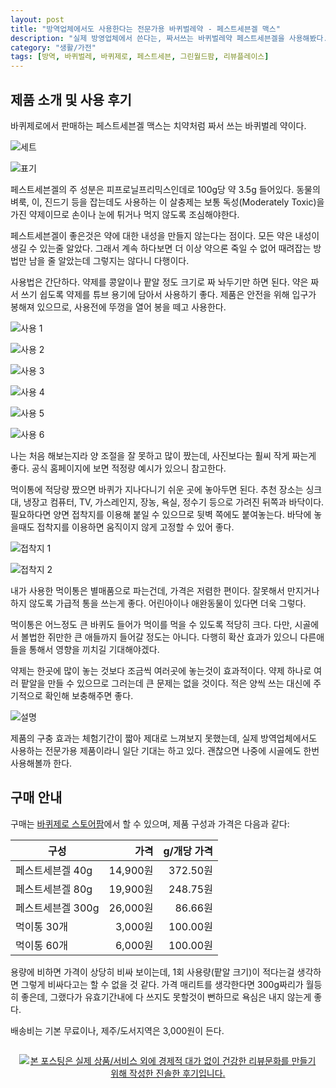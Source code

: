 ```yaml
---
layout: post
title: "방역업체에서도 사용한다는 전문가용 바퀴벌레약 - 페스트세븐겔 맥스"
description: "실제 방영업체에서 쓴다는, 짜서쓰는 바퀴벌레약 페스트세븐겔을 사용해봤다."
category: "생활/가전"
tags: [방역, 바퀴벌레, 바퀴제로, 페스트세븐, 그린월드팜, 리뷰플레이스]
---
```


## 제품 소개 및 사용 후기

바퀴제로에서 판매하는 페스트세븐겔 맥스는
치약처럼 짜서 쓰는 바퀴벌레 약이다.

![세트](https://lh3.googleusercontent.com/-UrVVFad-AqYSntIsVO3dpQq6nqVUNC-H6YJny9OSANvBvlg7wX0up1KiEZ3adeil4dFh-jYn672qA=s640)

![표기](https://lh3.googleusercontent.com/rcCknzwgLylwJbCmLuGSD_4uFFcyZAMVKR4fnYdflYp6NQ2L9lwrLsUyQowapXEh3Lpn4McgCxAYGw=s640)

페스트세븐겔의 주 성분은 피프로닐프리믹스인데로 100g당 약 3.5g 들어있다.
동물의 벼룩, 이, 진드기 등을 잡는데도 사용하는 이 살충제는
보통 독성(Moderately Toxic)을 가진 약제이므로
손이나 눈에 튀거나 먹지 않도록 조심해야한다.

페스트세븐겔이 좋은것은 약에 대한 내성을 만들지 않는다는 점이다.
모든 약은 내성이 생길 수 있는줄 알았다.
그래서 계속 하다보면 더 이상 약으론 죽일 수 없어 때려잡는 방법만 남을 줄 알았는데
그렇지는 않다니 다행이다.

사용법은 간단하다.
약제를 콩알이나 팥알 정도 크기로 짜 놔두기만 하면 된다.
약은 짜서 쓰기 쉽도록 약제를 튜브 용기에 담아서 사용하기 좋다.
제품은 안전을 위해 입구가 봉해져 있으므로, 사용전에 뚜껑을 열어 봉을 떼고 사용한다.

![사용 1](https://lh3.googleusercontent.com/YUG4R3G8hpPd1_3TLn0MQ2GiTbtPlVObKwxfpuI2dshwERXC2QMIFrVAEZxv9lWfZ5m1RRoFpHlF2g=s640)

![사용 2](https://lh3.googleusercontent.com/APBfTOcISqal3nIqsa8tD5-w5FGsrPlAnhTgT9ZAOWHJTri-iNZRXfD0yaltY5STlcUvvmrFQjQaBQ=s640)

![사용 3](https://lh3.googleusercontent.com/spsyrahYQVSCNuwrtsIbprTBAjpGXTQnE7XX5dUY-88Wti5agF4PL97diHlKcP2aYkCTeRIHymzJVg=s640)

![사용 4](https://lh3.googleusercontent.com/7zhcPwbHumZhMycbblXxuVn-XdKzQuvk2Bu8Di9ElSHpKazwUcagzKrsiZqH62N75TsyxPvQhAurlA=s640)

![사용 5](https://lh3.googleusercontent.com/pIB5-wra-LxBomAStSDgRC1vycCJL2qxc2px0Gfo7fjs5ag5bRcCGLV_EXG2JDiG6MzXXg5Rm5whQg=s640)

![사용 6](https://lh3.googleusercontent.com/Sv2n1HIE0Etey3G8dU-exLtoLsob0pqLQuyM7Snt_Z8XfQnEDH4fsCFRV4kHuNkkjJ8nVGiy_EDUHA=s640)

나는 처음 해보는지라 양 조절을 잘 못하고 많이 짰는데, 사진보다는 훨씨 작게 짜는게 좋다.
공식 홈페이지에 보면 적정량 예시가 있으니 참고한다.

먹이통에 적당량 짰으면 바퀴가 지나다니기 쉬운 곳에 놓아두면 된다.
추천 장소는 싱크대, 냉장고 컴퓨터, TV, 가스레인지, 장농, 욕실, 정수기 등으로 가려진 뒤쪽과 바닥이다.
필요하다면 양면 접착지를 이용해 붙일 수 있으므로 뒷벽 쪽에도 붙여놓는다.
바닥에 놓을때도 접착지를 이용하면 움직이지 않게 고정할 수 있어 좋다.

![접착지 1](https://lh3.googleusercontent.com/MK6ithADkphSxr-K766vhLKkaWrM-V5ptALsWDF4r6cLEDPfcyY-Vx1feFFWHwo1T3jrF8Ff1pds9Q=s640)

![접착지 2](https://lh3.googleusercontent.com/9V61AtlymE_qCjkZyYElGBxxxepdk72rBH2JUMNFwiOn7gvs0mFUA5XiPpZHlYhq79LNPZ0KjXUuAw=s640)

내가 사용한 먹이통은 별매품으로 파는건데, 가격은 저렴한 편이다.
잘못해서 만지거나 하지 않도록 가급적 통을 쓰는게 좋다.
어린아이나 애완동물이 있다면 더욱 그렇다.

먹이통은 어느정도 큰 바퀴도 들어가 먹이를 먹을 수 있도록 적당히 크다.
다만, 시골에서 볼법한 쥐만한 큰 애들까지 들어갈 정도는 아니다.
다행히 확산 효과가 있으니 다른애들을 통해서 영향을 끼치길 기대해야겠다.

약제는 한곳에 많이 놓는 것보다 조금씩 여러곳에 놓는것이 효과적이다.
약제 하나로 여러 팥알을 만들 수 있으므로 그러는데 큰 문제는 없을 것이다.
적은 양씩 쓰는 대신에 주기적으로 확인해 보충해주면 좋다.

![설명](https://lh3.googleusercontent.com/wC0EyDYrb-G45aLPGfDq5IxIdhygHZtQUlGYzw9EgoaaiP4-P95TcH9LQPn7j52FJmAuVwuhMMYfOA=s640)

제품의 구충 효과는 체험기간이 짧아 제대로 느껴보지 못했는데,
실제 방역업체에서도 사용하는 전문가용 제품이라니 일단 기대는 하고 있다.
괜찮으면 나중에 시골에도 한번 사용해볼까 한다.



## 구매 안내

구매는 [바퀴제로 스토어팜](http://storefarm.naver.com/bqz/products/404874009)에서 할 수 있으며,
제품 구성과 가격은 다음과 같다:

구성              | 가격     | g/개당 가격
------------------|---------:|-----------:
페스트세븐겔 40g  | 14,900원 | 372.50원
페스트세븐겔 80g  | 19,900원 | 248.75원
페스트세븐겔 300g | 26,000원 |  86.66원
먹이통 30개       |  3,000원 | 100.00원
먹이통 60개       |  6,000원 | 100.00원

용량에 비하면 가격이 상당히 비싸 보이는데,
1회 사용량(팥알 크기)이 적다는걸 생각하면 그렇게 비싸다고는 할 수 없을 것 같다.
가격 매리트를 생각한다면 300g짜리가 월등히 좋은데,
그랬다가 유효기간내에 다 쓰지도 못할것이 뻔하므로 욕심은 내지 않는게 좋다.

배송비는 기본 무료이나,
제주/도서지역은 3,000원이 든다.



<div style="text-align: center; padding: 1em;"><a href="http://reviewplace.co.kr/detail.php?number=10064" target="_blank"><img src="http://reviewplace.co.kr/blog_traffic.php?key=MTAwNjR8cmV6bm9h" border="0" alt="본 포스팅은 실제 상품/서비스 외에 경제적 대가 없이 건강한 리뷰문화를 만들기 위해 작성한 진솔한 후기입니다."></a></div>
